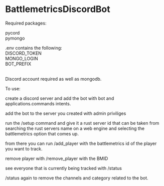 # BattlemetricsDiscordBot

Required packages:

pycord <br>
pymongo


.env contains the following:<br>
DISCORD_TOKEN<br>
MONGO_LOGIN<br>
BOT_PREFIX<br>
<br>


Discord account required as well as mongodb.<br>

To use:<br>

create a discord server and add the bot with bot and applications.commands intents. <br>

add the bot to the server you created with admin priviliges<br>

run the /setup command and give it a rust server id that can be taken from searching the rust servers name on a web engine and selecting the battlemetrics option that comes up. <br>

from there you can run /add_player with the battlemetrics id of the player you want to track.<br>

remove player with /remove_player with the BMID<br>

see everyone that is currently being tracked with /status<br>

/status again to remove the channels and category related to the bot.

